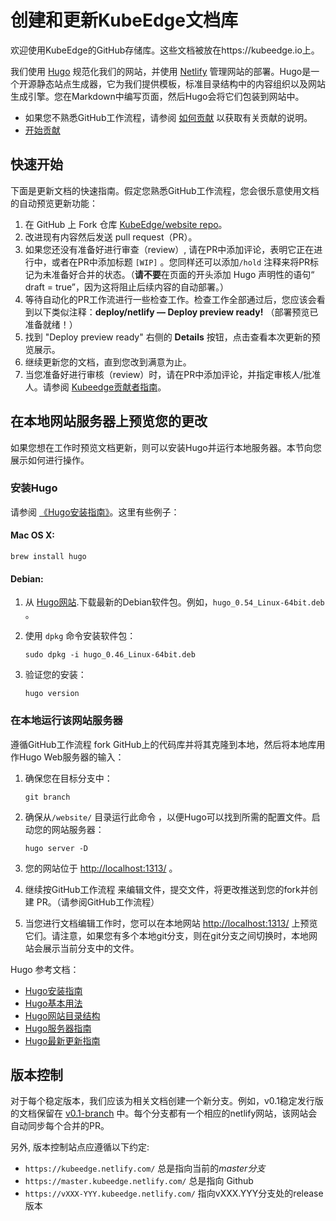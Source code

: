 # 创建和更新KubeEdge文档库

欢迎使用KubeEdge的GitHub存储库。这些文档被放在https://kubeedge.io上。

我们使用 [Hugo](https://gohugo.io/) 规范化我们的网站，并使用 [Netlify](https://www.netlify.com/) 管理网站的部署。Hugo是一个开源静态站点生成器，它为我们提供模板，标准目录结构中的内容组织以及网站生成引擎。您在Markdown中编写页面，然后Hugo会将它们包装到网站中。

* 如果您不熟悉GitHub工作流程，请参阅 [如何贡献](CONTRIBUTING.md) 以获取有关贡献的说明。
* [开始贡献](https://kubeedge.netlify.com/docs/about/contributing/)

## 快速开始

下面是更新文档的快速指南。假定您熟悉GitHub工作流程，您会很乐意使用文档的自动预览更新功能：

1. 在 GitHub 上 Fork 仓库 [KubeEdge/website repo][kubeEdge-website-repo]。
1. 改进现有内容然后发送 pull request（PR）。
1. 如果您还没有准备好进行审查（review）, 请在PR中添加评论，表明它正在进行中，或者在PR中添加标题 `[WIP]` 。您同样还可以添加`/hold` 注释来将PR标记为未准备好合并的状态。（**请不要**在页面的开头添加 Hugo 声明性的语句“ draft = true”，因为这将阻止后续内容的自动部署。）
1. 等待自动化的PR工作流进行一些检查工作。检查工作全部通过后，您应该会看到以下类似注释：**deploy/netlify — Deploy preview ready!** （部署预览已准备就绪！）
1. 找到 "Deploy preview ready" 右侧的 **Details** 按钮，点击查看本次更新的预览展示。
1. 继续更新您的文档，直到您改到满意为止。
1. 当您准备好进行审核（review）时，请在PR中添加评论，并指定审核人/批准人。请参阅 
  [Kubeedge贡献者指南][kubeedge-contributor-guide]。


## 在本地网站服务器上预览您的更改

如果您想在工作时预览文档更新，则可以安装Hugo并运行本地服务器。本节向您展示如何进行操作。

### 安装Hugo

请参阅 [《Hugo安装指南》][hugo-install]。这里有些例子：

#### Mac OS X:

```
brew install hugo
```

#### Debian:

1. 从 [Hugo网站][hugo-install].下载最新的Debian软件包。例如，`hugo_0.54_Linux-64bit.deb` 。
1. 使用 `dpkg` 命令安装软件包：

    ```
    sudo dpkg -i hugo_0.46_Linux-64bit.deb
    ```

1. 验证您的安装：

    ```
    hugo version
    ```

### 在本地运行该网站服务器

遵循GitHub工作流程 fork GitHub上的代码库并将其克隆到本地，然后将本地库用作Hugo Web服务器的输入：

1. 确保您在目标分支中：

    ```
    git branch
    ```

1. 确保从`/website/` 目录运行此命令 ，以便Hugo可以找到所需的配置文件。启动您的网站服务器：

    ```
    hugo server -D
    ```

1. 您的网站位于 [http://localhost:1313/](http://localhost:1313/) 。

1. 继续按GitHub工作流程 来编辑文件，提交文件，将更改推送到您的fork并创建
    PR。（请参阅GitHub工作流程）

1. 当您进行文档编辑工作时，您可以在本地网站 [http://localhost:1313/](http://localhost:1313/) 上预览它们。请注意，如果您有多个本地git分支，则在git分支之间切换时，本地网站会展示当前分支中的文件。

Hugo 参考文档：
- [Hugo安装指南][hugo-install]
- [Hugo基本用法](https://gohugo.io/getting-started/usage/)
- [Hugo网站目录结构](https://gohugo.io/getting-started/directory-structure/)
- [Hugo服务器指南](https://gohugo.io/commands/hugo_server/)
- [Hugo最新更新指南](https://gohugo.io/commands/hugo_new/)

## 版本控制

对于每个稳定版本，我们应该为相关文档创建一个新分支。例如，v0.1稳定发行版的文档保留在 [v0.1-branch](https://github.com/kubeedge/website/tree/v0.1-branch) 中。每个分支都有一个相应的netlify网站，该网站会自动同步每个合并的PR。

另外, 版本控制站点应遵循以下约定:
* `https://kubeedge.netlify.com/` 总是指向当前的*master分支*
* `https://master.kubeedge.netlify.com/` 总是指向 Github 
* `https://vXXX-YYY.kubeedge.netlify.com/` 指向vXXX.YYY分支处的release版本

[hugo-install]: https://gohugo.io/getting-started/installing/
[hugo-shortcode-templates]: https://gohugo.io/templates/shortcode-templates/
[hugo-shortcodes]: https://gohugo.io/content-management/shortcodes/

[kubeedge-contributor-guide]: CONTRIBUTING.md
[kubeEdge-website-repo]: https://github.com/kubeedge/website
